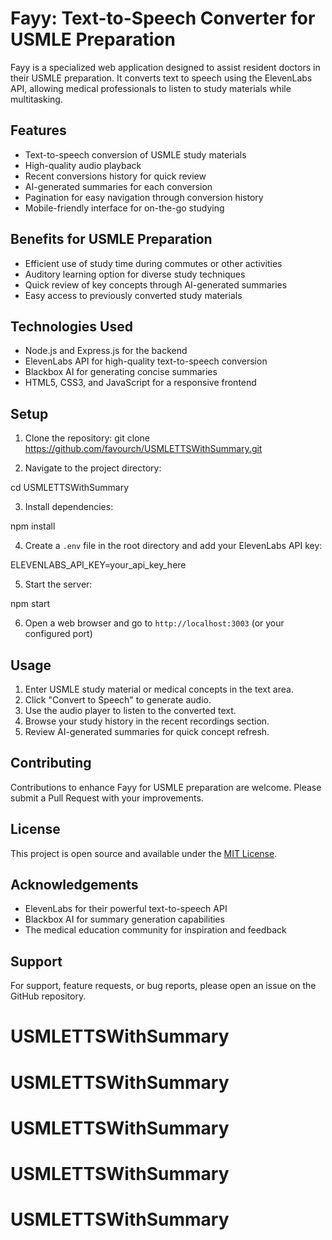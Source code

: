 # Fayy: Text-to-Speech Converter for USMLE Preparation

Fayy is a specialized web application designed to assist resident doctors in their USMLE preparation. It converts text to speech using the ElevenLabs API, allowing medical professionals to listen to study materials while multitasking.

## Features

- Text-to-speech conversion of USMLE study materials
- High-quality audio playback
- Recent conversions history for quick review
- AI-generated summaries for each conversion
- Pagination for easy navigation through conversion history
- Mobile-friendly interface for on-the-go studying

## Benefits for USMLE Preparation

- Efficient use of study time during commutes or other activities
- Auditory learning option for diverse study techniques
- Quick review of key concepts through AI-generated summaries
- Easy access to previously converted study materials

## Technologies Used

- Node.js and Express.js for the backend
- ElevenLabs API for high-quality text-to-speech conversion
- Blackbox AI for generating concise summaries
- HTML5, CSS3, and JavaScript for a responsive frontend

## Setup

1. Clone the repository:
git clone https://github.com/favourch/USMLETTSWithSummary.git

2. Navigate to the project directory:

cd USMLETTSWithSummary

3. Install dependencies:

npm install

4. Create a `.env` file in the root directory and add your ElevenLabs API key:

ELEVENLABS_API_KEY=your_api_key_here

5. Start the server:

npm start

6. Open a web browser and go to `http://localhost:3003` (or your configured port)

## Usage

1. Enter USMLE study material or medical concepts in the text area.
2. Click "Convert to Speech" to generate audio.
3. Use the audio player to listen to the converted text.
4. Browse your study history in the recent recordings section.
5. Review AI-generated summaries for quick concept refresh.

## Contributing

Contributions to enhance Fayy for USMLE preparation are welcome. Please submit a Pull Request with your improvements.

## License

This project is open source and available under the [MIT License](LICENSE).

## Acknowledgements

- ElevenLabs for their powerful text-to-speech API
- Blackbox AI for summary generation capabilities
- The medical education community for inspiration and feedback

## Support

For support, feature requests, or bug reports, please open an issue on the GitHub repository.
# USMLETTSWithSummary

# USMLETTSWithSummary
# USMLETTSWithSummary
# USMLETTSWithSummary
# USMLETTSWithSummary
